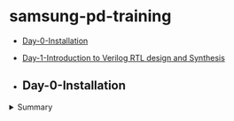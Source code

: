 # samsung-pd-training
- [Day-0-Installation](#day-0-Installation)

- [Day-1-Introduction to Verilog RTL design and Synthesis](#Day-1--Introduction-to-Verilog-RTL-design-and-Synthesis)
- ## Day-0-Installation
<details>
 <summary> Summary </summary>
 Getting started with the tools like, Prime Time, Design Compiler, yosys, iverilog, gtkview
 Below is the screenshot showing sucessful launch:

<img width="1085" alt="yosys" src="https://github.com/samsung-pd-training-#day0/yosys.PNG">
